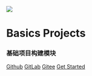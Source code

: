 
![](https://assets.gitlab-static.net/uploads/-/system/project/avatar/14410330/Business_solutions_.png)

# **Basics Projects**

### 基础项目构建模块


[Github](https://github.com/zhangbiy/basics_projects)
[GitLab](https://gitlab.com/zhangbiyu/basics_project)
[Gitee](https://gitee.com/regan_jeff/benson_projects)
[Get Started](#top)
